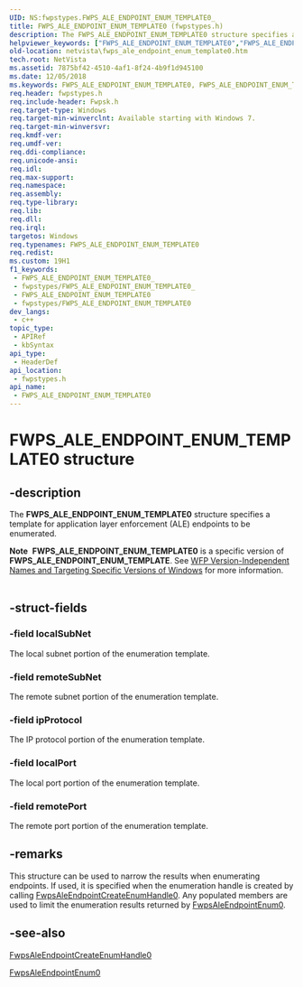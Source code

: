 ```yaml
---
UID: NS:fwpstypes.FWPS_ALE_ENDPOINT_ENUM_TEMPLATE0_
title: FWPS_ALE_ENDPOINT_ENUM_TEMPLATE0 (fwpstypes.h)
description: The FWPS_ALE_ENDPOINT_ENUM_TEMPLATE0 structure specifies a template for application layer enforcement (ALE) endpoints to be enumerated.Note  FWPS_ALE_ENDPOINT_ENUM_TEMPLATE0 is a specific version of FWPS_ALE_ENDPOINT_ENUM_TEMPLATE.
helpviewer_keywords: ["FWPS_ALE_ENDPOINT_ENUM_TEMPLATE0","FWPS_ALE_ENDPOINT_ENUM_TEMPLATE0 structure [Network Drivers Starting with Windows Vista]","fwpstypes/FWPS_ALE_ENDPOINT_ENUM_TEMPLATE0","netvista.fwps_ale_endpoint_enum_template0","wfp_ref_3_struct_3_fwps_A-E_1d06d4d7-6e8f-4f8d-b57e-96292a680e68.xml"]
old-location: netvista\fwps_ale_endpoint_enum_template0.htm
tech.root: NetVista
ms.assetid: 7875bf42-4510-4af1-8f24-4b9f1d945100
ms.date: 12/05/2018
ms.keywords: FWPS_ALE_ENDPOINT_ENUM_TEMPLATE0, FWPS_ALE_ENDPOINT_ENUM_TEMPLATE0 structure [Network Drivers Starting with Windows Vista], fwpstypes/FWPS_ALE_ENDPOINT_ENUM_TEMPLATE0, netvista.fwps_ale_endpoint_enum_template0, wfp_ref_3_struct_3_fwps_A-E_1d06d4d7-6e8f-4f8d-b57e-96292a680e68.xml
req.header: fwpstypes.h
req.include-header: Fwpsk.h
req.target-type: Windows
req.target-min-winverclnt: Available starting with Windows 7.
req.target-min-winversvr: 
req.kmdf-ver: 
req.umdf-ver: 
req.ddi-compliance: 
req.unicode-ansi: 
req.idl: 
req.max-support: 
req.namespace: 
req.assembly: 
req.type-library: 
req.lib: 
req.dll: 
req.irql: 
targetos: Windows
req.typenames: FWPS_ALE_ENDPOINT_ENUM_TEMPLATE0
req.redist: 
ms.custom: 19H1
f1_keywords:
 - FWPS_ALE_ENDPOINT_ENUM_TEMPLATE0_
 - fwpstypes/FWPS_ALE_ENDPOINT_ENUM_TEMPLATE0_
 - FWPS_ALE_ENDPOINT_ENUM_TEMPLATE0
 - fwpstypes/FWPS_ALE_ENDPOINT_ENUM_TEMPLATE0
dev_langs:
 - c++
topic_type:
 - APIRef
 - kbSyntax
api_type:
 - HeaderDef
api_location:
 - fwpstypes.h
api_name:
 - FWPS_ALE_ENDPOINT_ENUM_TEMPLATE0
---
```


# FWPS_ALE_ENDPOINT_ENUM_TEMPLATE0 structure


## -description

The <b>FWPS_ALE_ENDPOINT_ENUM_TEMPLATE0</b> structure specifies a template for application layer enforcement
  (ALE) endpoints to be enumerated.
<div class="alert"><b>Note</b>  <b>FWPS_ALE_ENDPOINT_ENUM_TEMPLATE0</b> is a specific version of <b>FWPS_ALE_ENDPOINT_ENUM_TEMPLATE</b>. See <a href="https://docs.microsoft.com/windows/desktop/FWP/wfp-version-independent-names-and-targeting-specific-versions-of-windows">WFP Version-Independent Names and Targeting Specific Versions of Windows</a> for more information.</div><div> </div>

## -struct-fields

### -field localSubNet

The local subnet portion of the enumeration template.

### -field remoteSubNet

The remote subnet portion of the enumeration template.

### -field ipProtocol

The IP protocol portion of the enumeration template.

### -field localPort

The local port portion of the enumeration template.

### -field remotePort

The remote port portion of the enumeration template.

## -remarks

This structure can be used to narrow the results when enumerating endpoints. If used, it is specified
    when the enumeration handle is created by calling 
    <a href="https://docs.microsoft.com/windows-hardware/drivers/ddi/content/fwpsk/nf-fwpsk-fwpsaleendpointcreateenumhandle0">FwpsAleEndpointCreateEnumHandle0</a>. Any populated members are used to limit the enumeration results
    returned by 
    <a href="https://docs.microsoft.com/windows-hardware/drivers/ddi/content/fwpsk/nf-fwpsk-fwpsaleendpointenum0">FwpsAleEndpointEnum0</a>.

## -see-also

<a href="https://docs.microsoft.com/windows-hardware/drivers/ddi/content/fwpsk/nf-fwpsk-fwpsaleendpointcreateenumhandle0">FwpsAleEndpointCreateEnumHandle0</a>



<a href="https://docs.microsoft.com/windows-hardware/drivers/ddi/content/fwpsk/nf-fwpsk-fwpsaleendpointenum0">FwpsAleEndpointEnum0</a>

